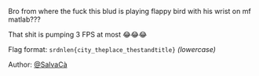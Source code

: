Bro from where the fuck this blud is playing flappy bird with his wrist on mf matlab???

That shit is pumping 3 FPS at most 😂😂😂

Flag format:
`srdnlen{city_theplace_thestandtitle}` _(lowercase)_

Author: [@SalvaCà](https://github.com/SalvatoreCastello)
